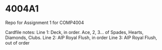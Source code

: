 # 4004A1
Repo for Assignment 1 for COMP4004


Cardfile notes:
Line 1: Deck, in order. Ace, 2, 3... of Spades, Hearts, Diamonds, Clubs.
Line 2: AIP Royal Flush, in order
Line 3: AIP Royal Flush, out of order
